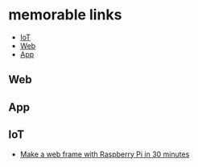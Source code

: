 # memorable links
- [IoT](#IoT)
- [Web](#Web)
- [App](#App)

## Web

## App

## IoT

- [Make a web frame with Raspberry Pi in 30 minutes](https://www.balena.io/blog/make-a-web-frame-with-raspberry-pi-in-30-minutes/)
